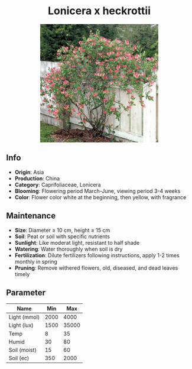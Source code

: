 <h1 align='center'>Lonicera x heckrottii</h1>
<p align="center">
    <img 
        align='center'
        width='320'
        src="../images/lonicera x heckrottii.png" 
        alt='Lonicera x heckrottii' />
</p>

## Info

 - **Origin**: Asia
 - **Production**: China
 - **Category**: Caprifoliaceae, Lonicera
 - **Blooming**: Flowering period March-June, viewing period 3-4 weeks
 - **Color**: Flower color white at the beginning, then yellow, with fragrance

## Maintenance

 - **Size**: Diameter ≥ 10 cm, height ≥ 15 cm
 - **Soil**: Peat or soil with specific nutrients
 - **Sunlight**: Like moderat light, resistant to half shade
 - **Watering**: Water thoroughly when soil is dry
 - **Fertilization**: Dilute fertilizers following instructions,  apply 1-2 times monthly in spring
 - **Pruning**: Remove withered flowers, old, diseased, and dead leaves timely

## Parameter

| Name         | Min  | Max   |
|--------------|------|-------|
| Light (mmol) | 2000 | 4000  |
| Light (lux)  | 1500 | 35000 |
| Temp         | 8    | 35    |
| Humid        | 30   | 80    |
| Soil (moist) | 15   | 60    |
| Soil (ec)    | 350  | 2000  |